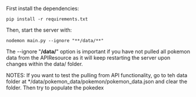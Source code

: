 
First install the dependencies:
```
pip install -r requirements.txt
```
Then, start the server with:
```
nodemon main.py --ignore "**/data/**"
```

The --ignore "**/data/**" option is important if you have not pulled all pokemon
data from the APIResource as it will keep restarting the server upon changes
within the data/ folder.


NOTES:
If you want to test the pulling from API functionality, go to teh data folder at
*/data/pokemon_data/pokemon/pokemon_data.json and clear the folder.
Then try to populate the pokedex
